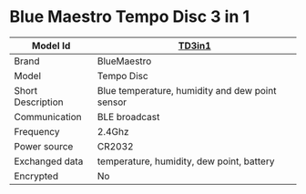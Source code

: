 # Blue Maestro Tempo Disc 3 in 1

|Model Id|[TD3in1](https://github.com/theengs/decoder/blob/development/src/devices/BM3IN1_json.h)|
|-|-|
|Brand|BlueMaestro|
|Model|Tempo Disc|
|Short Description|Blue temperature, humidity and dew point sensor|
|Communication|BLE broadcast|
|Frequency|2.4Ghz|
|Power source|CR2032|
|Exchanged data|temperature, humidity, dew point, battery|
|Encrypted|No|

